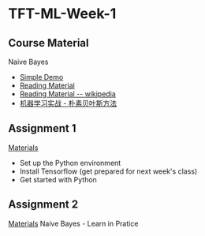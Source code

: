# TFT-ML-Week-1

## Course Material  
Naive Bayes  
* [Simple Demo](https://github.com/TFTxiaozu/TFT-ML-Week-1/tree/master/naive_bayes_demo)
* [Reading Material](https://github.com/TFTxiaozu/TFT-ML-Week-1/blob/master/naive_bayes_demo/NaiveBayes.pdf)
* [Reading Material -- wikipedia](https://en.wikipedia.org/wiki/Naive_Bayes_classifier)
* [机器学习实战 - 朴素贝叶斯方法](http://ml.apachecn.org/mlia/naive-bayes/)

## Assignment 1
[Materials](https://github.com/TFTxiaozu/TFT-ML-Week-1/tree/master/Assignment-1)
* Set up the Python environment
* Install Tensorflow (get prepared for next week's class)
* Get started with Python

## Assignment 2
[Materials](https://github.com/TFTxiaozu/TFT-ML-Week-1/tree/master/Assignment-2)
Naive Bayes - Learn in Pratice
